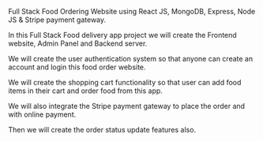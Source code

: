 Full Stack Food Ordering Website using React JS, MongoDB, Express, Node JS & Stripe payment gateway.

In this Full Stack Food delivery app project we will create the Frontend website, Admin Panel and Backend server.

We will create the user authentication system so that anyone can create an account and login this food order website.

We will create the shopping cart functionality so that user can add food items in their cart and order food from this app.

We will also integrate the Stripe payment gateway to place the order and with online payment.

Then we will create the order status update features also.
